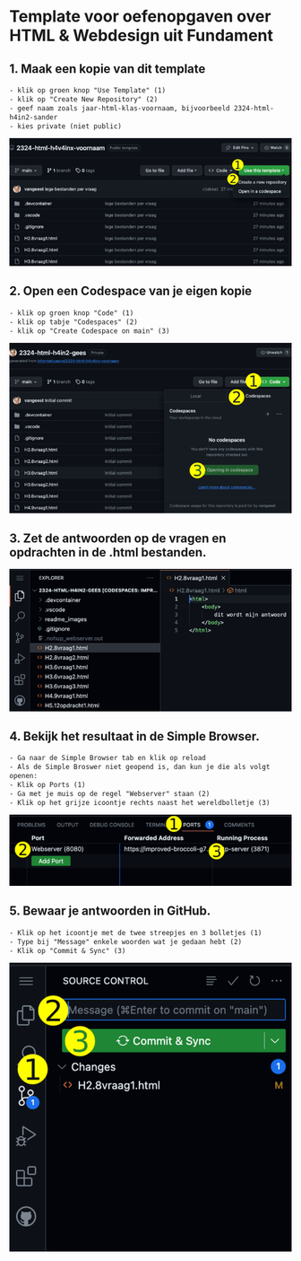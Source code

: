 # Template voor oefenopgaven over HTML & Webdesign uit Fundament

## 1. Maak een kopie van dit template

    - klik op groen knop "Use Template" (1)
    - klik op "Create New Repository" (2)
    - geef naam zoals jaar-html-klas-voornaam, bijvoorbeeld 2324-html-h4in2-sander
    - kies private (niet public)

![Use template](images/template.png)

## 2. Open een Codespace van je eigen kopie

    - klik op groen knop "Code" (1)
    - klik op tabje "Codespaces" (2)
    - klik op "Create Codespace on main" (3)
  
![Codespace](images/codespace.png)

## 3. Zet de antwoorden op de vragen en opdrachten in de .html bestanden.

![Bestanden](images/bestand.png)

## 4. Bekijk het resultaat in de Simple Browser.

    - Ga naar de Simple Browser tab en klik op reload
    - Als de Simple Broswer niet geopend is, dan kun je die als volgt openen:
    - Klik op Ports (1)
    - Ga met je muis op de regel "Webserver" staan (2)
    - Klik op het grijze icoontje rechts naast het wereldbolletje (3)
  
![Preview](images/port.png)

## 5. Bewaar je antwoorden in GitHub.

    - Klik op het icoontje met de twee streepjes en 3 bolletjes (1)
    - Type bij "Message" enkele woorden wat je gedaan hebt (2)
    - Klik op "Commit & Sync" (3)
  
![Commit](images/commit.png)

